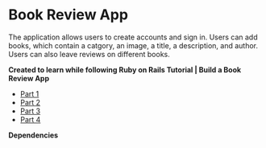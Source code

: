 # Book Review App

The application allows users to create accounts and sign in. Users can add books, which contain a catgory, an image, a title, a description, and author.
Users can also leave reviews on different books.

**Created to learn while following Ruby on Rails Tutorial | Build a Book Review App**

- [Part 1](https://www.youtube.com/watch?v=AMai9EZesXY)
- [Part 2](https://www.youtube.com/watch?v=lXnK4foYtCk)
- [Part 3](https://www.youtube.com/watch?v=zeCp6IzOrpk)
- [Part 4](https://www.youtube.com/watch?v=wOIQDO1yF80)

**Dependencies**
